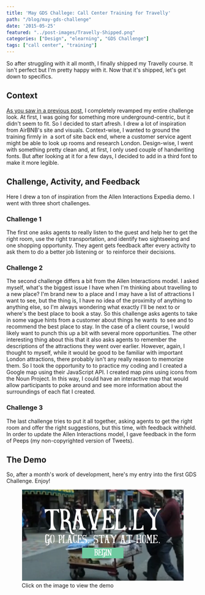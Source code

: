 ```yaml
---
title: 'May GDS Challege: Call Center Training for Travelly'
path: "/blog/may-gds-challenge"
date: '2015-05-25'
featured: "../post-images/Travelly-Shipped.png"
categories: ["Design", "elearning", "GDS Challenge"]
tags: ["call center", "training"]
---
```


So after struggling with it all month, I finally shipped my Travelly course. It isn't perfect but I'm pretty happy with it. Now that it's shipped, let's get down to specifics.

## Context

[As you saw in a previous post](/blog/back-to-the-storyboard-throwing-it-all-out/), I completely revamped my entire challenge look. At first, I was going for something more underground-centric, but it didn't seem to fit. So I decided to start afresh. I drew a lot of inspiration from AirBNB's site and visuals. Context-wise, I wanted to ground the training firmly in  a sort of site back end, where a customer service agent might be able to look up rooms and research London. Design-wise, I went with something pretty clean and, at first, I only used couple of handwriting fonts. But after looking at it for a few days, I decided to add in a third font to make it more legible.

## Challenge, Activity, and Feedback

Here I drew a ton of inspiration from the Allen Interactions Expedia demo. I went with three short challenges.

### Challenge 1

The first one asks agents to really listen to the guest and help her to get the right room, use the right transportation, and identify two sightseeing and one shopping opportunity. They agent gets feedback after every activity to ask them to do a better job listening or  to reinforce their decisions.

### Challenge 2

The second challenge differs a bit from the Allen Interactions model. I asked myself, what's the biggest issue I have when I'm thinking about travelling to a new place? I'm brand new to a place and I may have a list of attractions I want to see, but the thing is, I have no idea of the proximity of anything to anything else, so I'm always wondering what exactly I'll be next to or where's the best place to book a stay. So this challenge asks agents to take in some vague hints from a customer about things he wants  to see and to recommend the best place to stay. In the case of a client course, I would likely want to punch this up a bit with several more opportunities. The other interesting thing about this that it also asks agents to remember the descriptions of the attractions they went over earlier. However, again, I thought to myself, while it would be good to be familiar with important London attractions, there probably isn't any really reason to memorize them. So I took the opportunity to to practice my coding and I created a Google map using their JavaScript API. I created map pins using icons from the Noun Project. In this way, I could have an interactive map that would allow participants to poke around and see more information about the surroundings of each flat I created.

### Challenge 3

The last challenge tries to put it all together, asking agents to get the right room and offer the right suggestions, but this time, with feedback withheld. In order to update the Allen Interactions model, I gave feedback in the form of Peeps (my non-copyrighted version of Tweets).

## The Demo

So, after a month's work of development, here's my entry into the first GDS Challenge. Enjoy!

<figure>
  <a href="http://knanthony.com/showcase/travelly/story.html" target="blank">
    <img src="../post-images/travellyscreenshot21.png" alt="Travelly learning game" />
  </a>
  <figcaption>Click on the image to view the demo</figcaption>
</figure>
